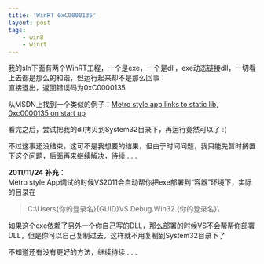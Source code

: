 ```yaml
---
title: 'WinRT 0xC0000135'
layout: post
tags:
    - win8
    - winrt
---
```


我的sln下面有两个WinRT工程，一个是exe，一个是dll，exe动态链接dll，一切看上去都是那么的和谐，但运行起来却不是那么回事：  
直接退出，返回错误码为0xC0000135

从MSDN上找到一个类似的例子：[Metro style app links to static lib, 0xc0000135 on start up](http://social.msdn.microsoft.com/Forums/en-US/winappswithnativecode/thread/dd42e972-414a-4809-a976-9ba91ec668ac)

看完之后，尝试把我的dll拷贝到System32目录下，再运行竟然可以了 :(

不过这事还没结束，这可不是我想要的结果，但由于时间问题，我只能先暂时搁置下这个问题，后面再来继续解决，待续……

**2011/11/24 补充：**  
Metro style App调试的时候VS2011会自动帮你把exe部署到“容器”环境下，实际的目录在  
> C:\Users\{你的登录名}\{GUID}VS.Debug.Win32.{你的登录名}\

如果这个exe依赖了另外一个你自己写的DLL，那么部署的时候VS不会帮帮你部署DLL，但是你可以自己复制过去，这样就不用复制到System32目录下了

不知道还有没有更好的方法，继续待续……